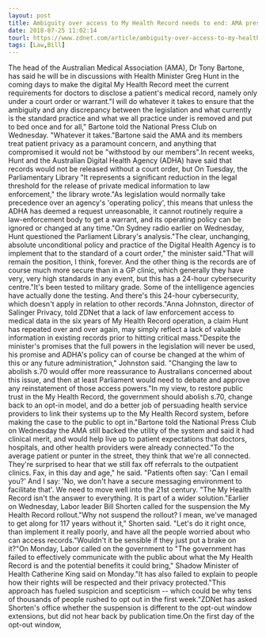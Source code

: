 ```yaml
---
layout: post
title: Ambiguity over access to My Health Record needs to end: AMA president
date: 2018-07-25 11:02:14
tourl: https://www.zdnet.com/article/ambiguity-over-access-to-my-health-record-needs-to-be-put-to-bed-ama-president/
tags: [Law,Bill]
---
```

The head of the Australian Medical Association (AMA), Dr Tony Bartone, has said he will be in discussions with Health Minister Greg Hunt in the coming days to make the digital My Health Record meet the current requirements for doctors to disclose a patient's medical record, namely only under a court order or warrant."I will do whatever it takes to ensure that the ambiguity and any discrepancy between the legislation and what currently is the standard practice and what we all practice under is removed and put to bed once and for all," Bartone told the National Press Club on Wednesday. "Whatever it takes."Bartone said the AMA and its members treat patient privacy as a paramount concern, and anything that compromised it would not be "withstood by our members".In recent weeks, Hunt and the Australian Digital Health Agency (ADHA) have said that records would not be released without a court order, but On Tuesday, the Parliamentary Library "It represents a significant reduction in the legal threshold for the release of private medical information to law enforcement," the library wrote."As legislation would normally take precedence over an agency's 'operating policy', this means that unless the ADHA has deemed a request unreasonable, it cannot routinely require a law-enforcement body to get a warrant, and its operating policy can be ignored or changed at any time."On Sydney radio earlier on Wednesday, Hunt questioned the Parliament Library's analysis."The clear, unchanging, absolute unconditional policy and practice of the Digital Health Agency is to implement that to the standard of a court order," the minister said."That will remain the position, I think, forever. And the other thing is the records are of course much more secure than in a GP clinic, which generally they have very, very high standards in any event, but this has a 24-hour cybersecurity centre."It's been tested to military grade. Some of the intelligence agencies have actually done the testing. And there's this 24-hour cybersecurity, which doesn't apply in relation to other records."Anna Johnston, director of Salinger Privacy, told ZDNet that a lack of law enforcement access to medical data in the six years of My Health Record operation, a claim Hunt has repeated over and over again, may simply reflect a lack of valuable information in existing records prior to hitting critical mass."Despite the minister's promises that the full powers in the legislation will never be used, his promise and ADHA's policy can of course be changed at the whim of this or any future administration," Johnston said. "Changing the law to abolish s.70 would offer more reassurance to Australians concerned about this issue, and then at least Parliament would need to debate and approve any reinstatement of those access powers."In my view, to restore public trust in the My Health Record, the government should abolish s.70, change back to an opt-in model, and do a better job of persuading health service providers to link their systems up to the My Health Record system, before making the case to the public to opt in."Bartone told the National Press Club on Wednesday the AMA still backed the utility of the system and said it had clinical merit, and would help live up to patient expectations that doctors, hospitals, and other health providers were already connected."To the average patient or punter in the street, they think that we're all connected. They're surprised to hear that we still fax off referrals to the outpatient clinics. Fax, in this day and age," he said. "Patients often say: 'Can I email you?' And I say: 'No, we don't have a secure messaging environment to facilitate that'. We need to move well into the 21st century. "The My Health Record isn't the answer to everything. It is part of a wider solution."Earlier on Wednesday, Labor leader Bill Shorten called for the suspension the My Health Record rollout."Why not suspend the rollout? I mean, we've managed to get along for 117 years without it," Shorten said. "Let's do it right once, than implement it really poorly, and have all the people worried about who can access records."Wouldn't it be sensible if they just put a brake on it?"On Monday, Labor called on the government to "The government has failed to effectively communicate with the public about what the My Health Record is and the potential benefits it could bring," Shadow Minister of Health Catherine King said on Monday."It has also failed to explain to people how their rights will be respected and their privacy protected."This approach has fueled suspicion and scepticism -- which could be why tens of thousands of people rushed to opt out in the first week."ZDNet has asked Shorten's office whether the suspension is different to the opt-out window extensions, but did not hear back by publication time.On the first day of the opt-out window, 